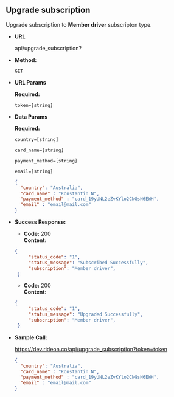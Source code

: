 **Upgrade subscription**
----
  Upgrade subscription to **Member driver** subscripton type.

* **URL**

  api/upgrade_subscription?

* **Method:**

  `GET`
  
*  **URL Params**

   **Required:**
 

   `token=[string]`

* **Data Params**

   **Required:**
 
   `country=[string]` 
   
   `card_name=[string]` 
    
   `payment_method=[string]`

   `email=[string]`

  ```json
  { 
    "country": "Australia",
    "card_name" : "Konstantin N",
    "payment_method" : "card_19yUNL2eZvKYlo2CNGsN6EWH",
    "email" : "email@mail.com"
  }
  ```

* **Success Response:**
  
  * **Code:** 200 <br />
    **Content:** 
   ```json
   {
        "status_code": "1",
        "status_message": "Subscribed Successfully",
        "subscription": "Member driver",
    }
    ```

  * **Code:** 200 <br />
    **Content:** 
   ```json
   {
        "status_code": "1",
        "status_message": "Upgraded Successfully",
        "subscription": "Member driver",
    }
    ```

* **Sample Call:**

   https://dev.rideon.co/api/upgrade_subscription?token=token

  ```json
  { 
    "country": "Australia",
    "card_name" : "Konstantin N",
    "payment_method" : "card_19yUNL2eZvKYlo2CNGsN6EWH",
    "email" : "email@mail.com"
  }
  ```